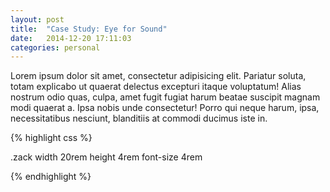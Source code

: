 ```yaml
---
layout: post
title:  "Case Study: Eye for Sound"
date:   2014-12-20 17:11:03
categories: personal
---
```


Lorem ipsum dolor sit amet, consectetur adipisicing elit. Pariatur soluta, totam explicabo ut quaerat delectus excepturi itaque voluptatum! Alias nostrum odio quas, culpa, amet fugit fugiat harum beatae suscipit magnam modi quaerat a. Ipsa nobis unde consectetur! Porro qui neque harum, ipsa, necessitatibus nesciunt, blanditiis at commodi ducimus iste in.

{% highlight css %}

.zack
    width 20rem
    height 4rem
    font-size 4rem

{% endhighlight %}

